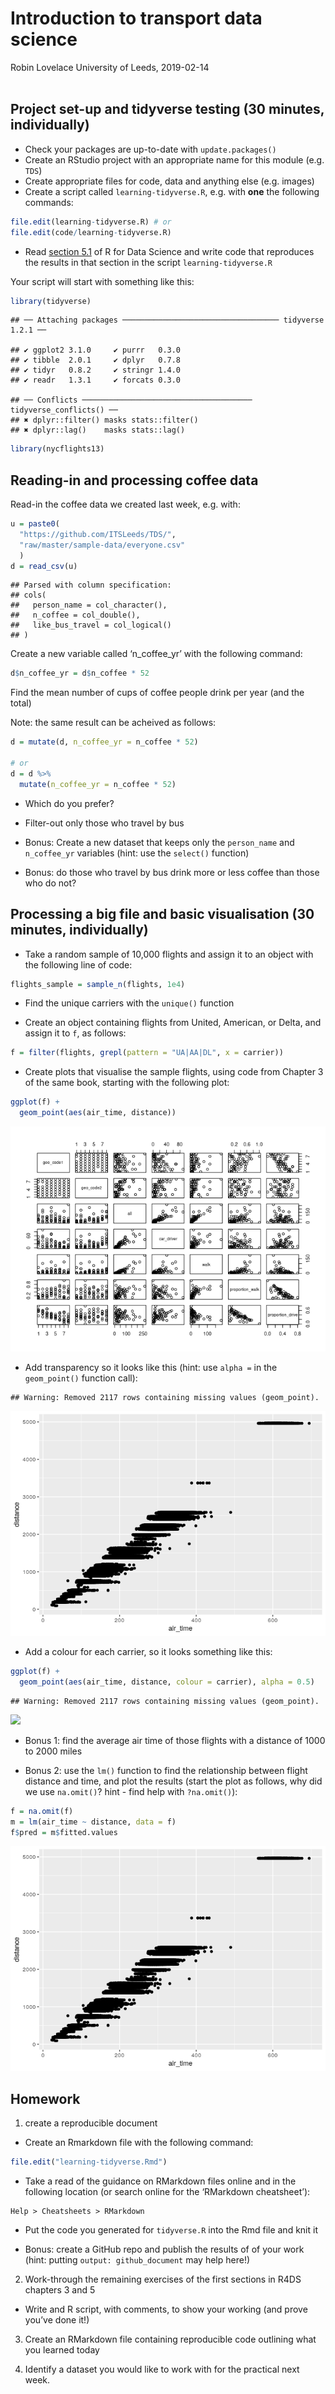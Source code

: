 Introduction to transport data science
================
Robin Lovelace
University of Leeds,
2019-02-14<br/><img class="img-footer" alt="" src="http://www.stephanehess.me.uk/images/picture3.png">

## Project set-up and tidyverse testing (30 minutes, individually)

  - Check your packages are up-to-date with `update.packages()`
  - Create an RStudio project with an appropriate name for this module
    (e.g. `TDS`)
  - Create appropriate files for code, data and anything else
    (e.g. images)
  - Create a script called `learning-tidyverse.R`, e.g. with **one** the
    following commands:

<!-- end list -->

``` r
file.edit(learning-tidyverse.R) # or
file.edit(code/learning-tidyverse.R)
```

  - Read
    [section 5.1](https://r4ds.had.co.nz/transform.html#filter-rows-with-filter)
    of R for Data Science and write code that reproduces the results in
    that section in the script `learning-tidyverse.R`

Your script will start with something like
    this:

``` r
library(tidyverse)
```

    ## ── Attaching packages ─────────────────────────────────── tidyverse 1.2.1 ──

    ## ✔ ggplot2 3.1.0     ✔ purrr   0.3.0
    ## ✔ tibble  2.0.1     ✔ dplyr   0.7.8
    ## ✔ tidyr   0.8.2     ✔ stringr 1.4.0
    ## ✔ readr   1.3.1     ✔ forcats 0.3.0

    ## ── Conflicts ────────────────────────────────────── tidyverse_conflicts() ──
    ## ✖ dplyr::filter() masks stats::filter()
    ## ✖ dplyr::lag()    masks stats::lag()

``` r
library(nycflights13)
```

## Reading-in and processing coffee data

Read-in the coffee data we created last week, e.g. with:

``` r
u = paste0(
  "https://github.com/ITSLeeds/TDS/",
  "raw/master/sample-data/everyone.csv"
  )
d = read_csv(u)
```

    ## Parsed with column specification:
    ## cols(
    ##   person_name = col_character(),
    ##   n_coffee = col_double(),
    ##   like_bus_travel = col_logical()
    ## )

Create a new variable called ‘n\_coffee\_yr’ with the following command:

``` r
d$n_coffee_yr = d$n_coffee * 52
```

Find the mean number of cups of coffee people drink per year (and the
total)

Note: the same result can be acheived as follows:

``` r
d = mutate(d, n_coffee_yr = n_coffee * 52)

# or 
d = d %>% 
  mutate(n_coffee_yr = n_coffee * 52)
```

  - Which do you prefer?

  - Filter-out only those who travel by bus

  - Bonus: Create a new dataset that keeps only the `person_name` and
    `n_coffee_yr` variables (hint: use the `select()` function)

  - Bonus: do those who travel by bus drink more or less coffee than
    those who do
not?

## Processing a big file and basic visualisation (30 minutes, individually)

  - Take a random sample of 10,000 flights and assign it to an object
    with the following line of code:

<!-- end list -->

``` r
flights_sample = sample_n(flights, 1e4)
```

  - Find the unique carriers with the `unique()` function

  - Create an object containing flights from United, American, or Delta,
    and assign it to `f`, as follows:

<!-- end list -->

``` r
f = filter(flights, grepl(pattern = "UA|AA|DL", x = carrier))
```

  - Create plots that visualise the sample flights, using code from
    Chapter 3 of the same book, starting with the following plot:

<!-- end list -->

``` r
ggplot(f) +
  geom_point(aes(air_time, distance))
```

![](2-software_files/figure-gfm/unnamed-chunk-7-1.png)<!-- -->

  - Add transparency so it looks like this (hint: use `alpha =` in the
    `geom_point()` function
    call):

<!-- end list -->

    ## Warning: Removed 2117 rows containing missing values (geom_point).

![](2-software_files/figure-gfm/unnamed-chunk-8-1.png)<!-- -->

  - Add a colour for each carrier, so it looks something like this:

<!-- end list -->

``` r
ggplot(f) +
  geom_point(aes(air_time, distance, colour = carrier), alpha = 0.5)
```

    ## Warning: Removed 2117 rows containing missing values (geom_point).

![](2-software_files/figure-gfm/unnamed-chunk-9-1.png)<!-- -->

  - Bonus 1: find the average air time of those flights with a distance
    of 1000 to 2000 miles

  - Bonus 2: use the `lm()` function to find the relationship between
    flight distance and time, and plot the results (start the plot as
    follows, why did we use `na.omit()`? hint - find help with
    `?na.omit()`):

<!-- end list -->

``` r
f = na.omit(f)
m = lm(air_time ~ distance, data = f)
f$pred = m$fitted.values
```

![](2-software_files/figure-gfm/unnamed-chunk-11-1.png)<!-- -->

## Homework

1)  create a reproducible document

<!-- end list -->

  - Create an Rmarkdown file with the following command:

<!-- end list -->

``` r
file.edit("learning-tidyverse.Rmd")
```

  - Take a read of the guidance on RMarkdown files online and in the
    following location (or search online for the ‘RMarkdown
    cheatsheet’):

<!-- end list -->

    Help > Cheatsheets > RMarkdown

  - Put the code you generated for `tidyverse.R` into the Rmd file and
    knit it

  - Bonus: create a GitHub repo and publish the results of of your work
    (hint: putting `output: github_document` may help here\!)

<!-- end list -->

2)  Work-through the remaining exercises of the first sections in R4DS
    chapters 3 and 5

<!-- end list -->

  - Write and R script, with comments, to show your working (and prove
    you’ve done it\!)

<!-- end list -->

3)  Create an RMarkdown file containing reproducible code outlining what
    you learned today

4)  Identify a dataset you would like to work with for the practical
    next week.
